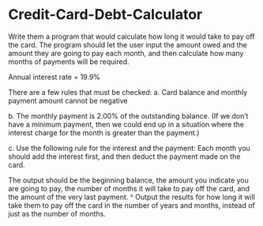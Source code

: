 # Credit-Card-Debt-Calculator

Write them a program that would calculate how long it would take to pay off the card. The program should 
let the user input the amount owed and the amount they are going to pay each month, and then calculate how many 
months of payments will be required.

Annual interest rate = 19.9% 

There are a few rules that must be checked: 
a. Card balance and monthly payment amount cannot be negative 

b. The monthly payment is 2.00% of the outstanding balance. (If we don’t have a minimum payment, then we could end up 
in a situation where the interest charge for the month is greater than the payment.) 

c. Use the following rule for the interest and the payment: Each month you should add the interest first, and then 
deduct the payment made on the card.  

The output should be the beginning balance, the amount you indicate you are going to pay, the 
number of months it will take to pay off the card, and the amount of the very last payment. 
^ Output the results for how long it will take them to pay off the card in the number of years and months, instead of just as the number of months.  
